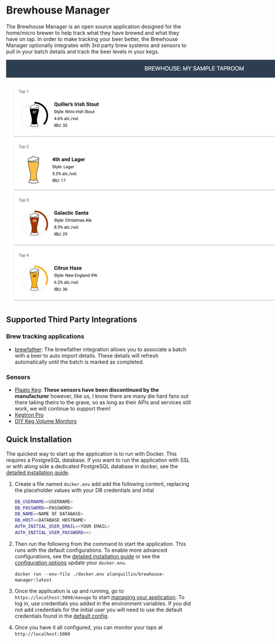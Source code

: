 # Brewhouse Manager

The Brewhouse Manager is an open source application designed for the home/micro brewer to help track what they have
brewed and what they have on tap.  In order to make tracking your beer better, the Brewhouse Manager optionally
integrates with 3rd party brew systems and sensors to pull in your batch details and track the beer levels in your kegs.

<img src="./docs/img/preview.png" style="max-width: 1200px; height: auto" />

## Supported Third Party Integrations

### Brew tracking applications

- [brewfather](https://brewfather.app/): The brewfather integration allows you to associate a batch with a beer to auto 
import details.  These details will refresh automatically until the batch is marked as completed.

### Sensors

- [Plaato Keg](https://plaato.io/products/plaato-keg):  **These sensors have been discontinued by the manufacturer** however,
like us, I know there are many die hard fans out there taking theirs to the grave, so as long as their APIs and services still
work, we will continue to support them!
- [Kegtron Pro](https://kegtron.com/pro/)
- [DIY Keg Volume Monitors](https://github.com/alanquillin/keg-volume-monitors)

## Quick Installation

The quickest way to start up the application is to run with Docker.  This requires a PostgreSQL database. If you want
to run the application with SSL or with along side a dedicated PostgreSQL database in docker, see the
[detailed installation guide](./docs/install.md).

1. Create a file named `docker.env` add add the following content, replacing the placeholder values with your DB
credentials and inital  

    ``` bash
    DB_USERNAME=<USERNAME>
    DB_PASSWORD=<PASSWORD>
    DB_NAME=<NAME OF DATABASE>
    DB_HOST=<DATABASE HOSTNAME>
    AUTH_INITIAL_USER_EMAIL=<YOUR EMAIL>
    AUTH_INITIAL_USER_PASSWORD=<>
    ```

2. Then run the following from the command to start the application.  This runs with the default configurations.  To enable more
advanced configurations, see the [detailed installation guide](./docs/install.md) or see the
[configuration options](./docs/configs.md) update your `docker.env`.

    ```shell
    docker run --env-file ./docker.env alanquillin/brewhouse-manager:latest
    ```

3. Once the application is up and running, go to `https://localhost:5000/manage` to start 
[managing your application](./docs/manage.md).  To log in, use credentials you added in the environment variables.  If
you did not add credentials for the initial user you will need to use the default credentials found in the
[default config](./config/default.json).

4. Once you have it all configured, you can monitor your taps at `http://localhost:5000`